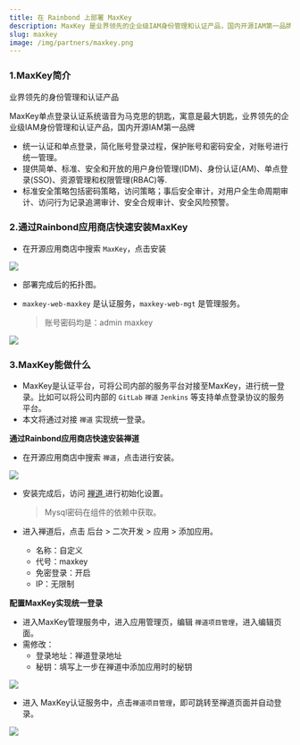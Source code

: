 ```yaml
---
title: 在 Rainbond 上部署 MaxKey
description: MaxKey 是业界领先的企业级IAM身份管理和认证产品，国内开源IAM第一品牌
slug: maxkey
image: /img/partners/maxkey.png
---
```


<!--truncate-->

### 1.MaxKey简介

业界领先的身份管理和认证产品

MaxKey单点登录认证系统谐音为马克思的钥匙，寓意是最大钥匙，业界领先的企业级IAM身份管理和认证产品，国内开源IAM第一品牌

-  统一认证和单点登录，简化账号登录过程，保护账号和密码安全，对账号进行统一管理。
-  提供简单、标准、安全和开放的用户身份管理(IDM)、身份认证(AM)、单点登录(SSO)、资源管理和权限管理(RBAC)等.
-  标准安全策略包括密码策略，访问策略；事后安全审计，对用户全生命周期审计、访问行为记录追溯审计、安全合规审计、安全风险预警。

### 2.通过Rainbond应用商店快速安装MaxKey

* 在开源应用商店中搜索 `MaxKey`，点击安装

![](https://static.goodrain.com/docs/5.4/opensource-app/maxkey/maxkey-install.png)

* 部署完成后的拓扑图。

* `maxkey-web-maxkey` 是认证服务，`maxkey-web-mgt` 是管理服务。
  > 账号密码均是：admin   maxkey

![](https://static.goodrain.com/docs/5.4/opensource-app/maxkey/tuoputu.png)

### 3.MaxKey能做什么

* MaxKey是认证平台，可将公司内部的服务平台对接至MaxKey，进行统一登录。比如可以将公司内部的 `GitLab` `禅道` `Jenkins` 等支持单点登录协议的服务平台。
* 本文将通过对接  `禅道` 实现统一登录。

**通过Rainbond应用商店快速安装禅道**

* 在开源应用商店中搜索 `禅道`，点击进行安装。

![](https://static.goodrain.com/docs/5.4/opensource-app/maxkey/zentao.png)

* 安装完成后，访问 [禅道 ](https://www.zentao.net/book)进行初始化设置。

  > Mysql密码在组件的依赖中获取。

* 进入禅道后，点击  后台 > 二次开发 > 应用 > 添加应用。
  * 名称：自定义
  * 代号：maxkey
  * 免密登录：开启
  * IP：无限制

**配置MaxKey实现统一登录**

* 进入MaxKey管理服务中，进入应用管理页，编辑 `禅道项目管理`，进入编辑页面。
* 需修改：
  * 登录地址：禅道登录地址
  * 秘钥：填写上一步在禅道中添加应用时的秘钥


![](https://static.goodrain.com/docs/5.4/opensource-app/maxkey/maxkey-config.png)

* 进入 MaxKey认证服务中，点击`禅道项目管理`，即可跳转至禅道页面并自动登录。

![](https://static.goodrain.com/images/maxkey-zentao.gif)
